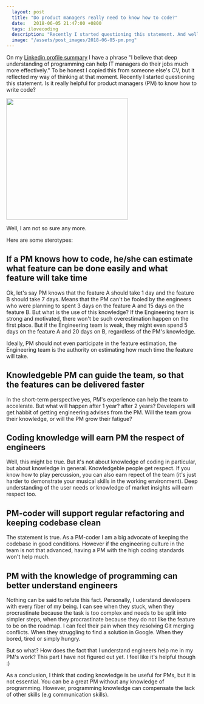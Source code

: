 ```yaml
---
  layout: post
  title: "Do product managers really need to know how to code?"
  date:   2018-06-05 21:47:00 +0800
  tags: ilovecoding
  description: "Recently I started questioning this statement. And well, I am not so sure any more."
  image: "/assets/post_images/2018-06-05-pm.png"
---
```


On my [Linkedin profile summary](https://www.linkedin.com/in/natalyakosenko/) I have a phrase "I believe that deep understanding of programming can help IT managers do their jobs much more effectively." To be honest I copied this from someone else's CV, but it reflected my way of thinking at that moment. Recently I started questioning this statement. Is it really helpful for product managers (PM) to know how to write code?

<img src="{{ site.url }}/assets/post_images/2018-06-05-pm.png" width="320" style="display:block"/>

Well, I am not so sure any more.

Here are some sterotypes:

## If a PM knows how to code, he/she can estimate what feature can be done easily and what feature will take time
Ok, let's say PM knows that the feature A should take 1 day and the feature B should take 7 days. Means that the PM can't be fooled by the engineers who were planning to spent 3 days on the feature A and 15 days on the feature B. But what is the use of this knowledge? If the Engineering team is strong and motivated, there won't be such overestimation happen on the first place. But if the Engineering team is weak, they might even spend 5 days on the feature A and 20 days on B, regardless of the PM's knowledge.

Ideally, PM should not even participate in the feature estimation, the Engineering team is the authority on estimating how much time the feature will take.

## Knowledgeble PM can guide the team, so that the features can be delivered faster
In the short-term perspective yes, PM's experience can help the team to accelerate. But what will happen after 1 year? after 2 years? Developers will get habbit of getting engineering advises from the PM. Will the team grow their knowledge, or will the PM grow their fatigue?

## Coding knowledge will earn PM the respect of engineers
Well, this might be true. But it's not about knowledge of coding in particular, but about knowledge in general. Knowledgeble people get respect. If you know how to play percussion, you can also earn repect of the team (it's just harder to demonstrate your musical skills in the working environment). Deep understanding of the user needs or knowledge of market insights will earn respect too.

## PM-coder will support regular refactoring and keeping codebase clean
The statement is true. As a PM-coder I am a big advocate of keeping the codebase in good conditions. However if the engineering culture in the team is not that advanced, having a PM with the high coding standards won't help much.

## PM with the knowledge of programming can better understand engineers
Nothing can be said to refute this fact. Personally, I uderstand developers with every fiber of my being. I can see when they stuck, when they procrastinate because the task is too complex and needs to be split into simpler steps, when they procrastinate because they do not like the feature to be on the roadmap. I can feel their pain when they resolving Git merging conflicts. When they struggling to find a solution in Google. When they bored, tired or simply hungry.

But so what? How does the fact that I understand engineers help me in my PM's work? This part I have not figured out yet. I feel like it's helpful though :)

As a conclusion, I think that coding knowledge is be useful for PMs, but it is not essential. You can be a great PM without any knowledge of programming. However, programming knowledge can compensate the lack of other skills (e.g communication skills).